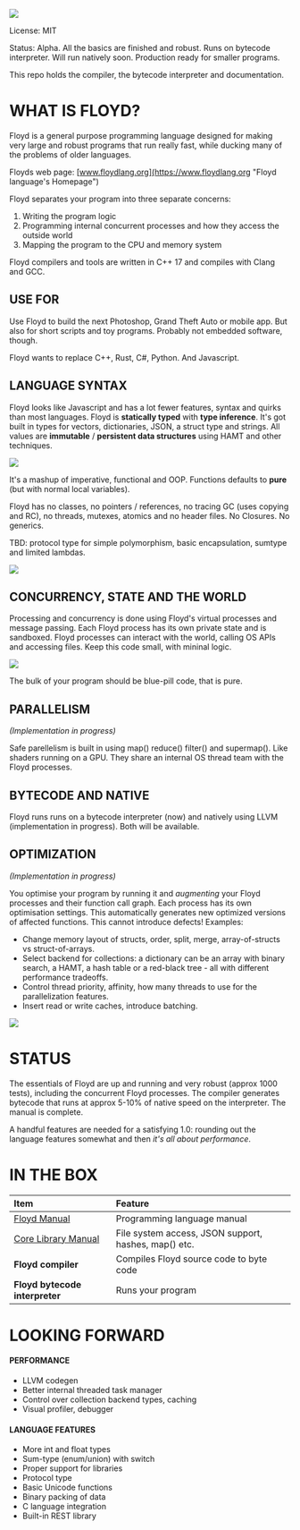 ![](floyd_logo_banner.png)

License: MIT

Status: Alpha. All the basics are finished and robust. Runs on bytecode interpreter. Will run natively soon. Production ready for smaller programs.

This repo holds the compiler, the bytecode interpreter and documentation.


# WHAT IS FLOYD?

Floyd is a general purpose programming language designed for making very large and robust programs that run really fast, while ducking many of the problems of older languages.

Floyds web page: [www.floydlang.org](https://www.floydlang.org "Floyd language's Homepage")

Floyd separates your program into three separate concerns:

1. Writing the program logic
2. Programming internal concurrent processes and how they access the outside world
3. Mapping the program to the CPU and memory system

Floyd compilers and tools are written in C++ 17 and compiles with Clang and GCC.


## USE FOR

Use Floyd to build the next Photoshop, Grand Theft Auto or mobile app. But also for short scripts and toy programs. Probably not embedded software, though.

Floyd wants to replace C++, Rust, C#, Python. And Javascript.


## LANGUAGE SYNTAX

Floyd looks like Javascript and has a lot fewer features, syntax and quirks than most languages. Floyd is **statically typed** with **type inference**. It's got built in types for vectors, dictionaries, JSON, a struct type and strings. All values are **immutable** / **persistent data structures** using HAMT and other techniques.


![](floyd_snippets.png)

It's a mashup of imperative, functional and OOP. Functions defaults to **pure** (but with normal local variables).

Floyd has no classes, no pointers / references, no tracing GC (uses copying and RC), no threads, mutexes, atomics and no header files. No Closures. No generics.

TBD: protocol type for simple polymorphism, basic encapsulation, sumtype and limited lambdas.

![](floyd_quick_reference.png)



## CONCURRENCY, STATE AND THE WORLD

Processing and concurrency is done using Floyd's virtual processes and message passing. Each Floyd process has its own private state and is sandboxed. Floyd processes can interact with the world, calling OS APIs and accessing files. Keep this code small, with mininal logic.

![](floyd_container_example.png)

The bulk of your program should be blue-pill code, that is pure.

## PARALLELISM

*(Implementation in progress)*

Safe parellelism is built in using map() reduce() filter() and supermap(). Like shaders running on a GPU. They share an internal OS thread team with the Floyd processes.



## BYTECODE AND NATIVE

Floyd runs runs on a bytecode interpreter (now) and natively using LLVM (implementation in progress). Both will be available.



## OPTIMIZATION

*(Implementation in progress)*

You optimise your program by running it and *augmenting* your Floyd processes and their function call graph. Each process has its own optimisation settings. This automatically generates new optimized versions of affected functions. This cannot introduce defects! Examples:


- Change memory layout of structs, order, split, merge, array-of-structs vs struct-of-arrays.
- Select backend for collections: a dictionary can be an array with binary search, a HAMT, a hash table or a red-black tree - all with different performance tradeoffs.
- Control thread priority, affinity, how many threads to use for the parallelization features.
- Insert read or write caches, introduce batching.

![](floyd_optimization.png)

# STATUS

The essentials of Floyd are up and running and very robust (approx 1000 tests), including the concurrent Floyd processes. The compiler generates bytecode that runs at approx 5-10% of native speed on the interpreter. The manual is complete.

A handful features are needed for a satisfying 1.0: rounding out the language features somewhat and then *it's all about performance*.


# IN THE BOX

|Item				| Feature	
|:---				|:---
| [Floyd Manual](floyd_manual/floyd_manual.md) | Programming language manual
| [Core Library Manual](floyd_manual/floyd_speak_corelibs.md) | File system access, JSON support, hashes, map() etc.
| **Floyd compiler** | Compiles Floyd source code to byte code
| **Floyd bytecode interpreter**	|Runs your program



# LOOKING FORWARD

#### PERFORMANCE
- LLVM codegen
- Better internal threaded task manager
- Control over collection backend types, caching
- Visual profiler, debugger

#### LANGUAGE FEATURES
- More int and float types
- Sum-type (enum/union) with switch
- Proper support for libraries
- Protocol type
- Basic Unicode functions
- Binary packing of data
- C language integration
- Built-in REST library


